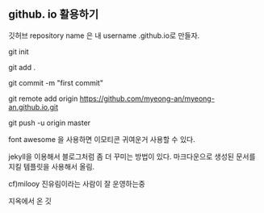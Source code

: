 ## github. io 활용하기



깃허브 repository name 은 내 username .github.io로 만들자.

git init

git add .

git commit -m "first commit"

git remote add origin https://github.com/myeong-an/myeong-an.github.io.git

git push -u origin master



font awesome 을 사용하면 이모티콘 귀여운거 사용할 수 있다.

jekyll을 이용해서 블로그처럼 좀 더 꾸미는 방법이 있다.  마크다운으로 생성된 문서를 지킬 템플릿을 사용해서 올림.

cf)milooy 진유림이라는 사람이 잘 운영하는중



지옥에서 온 깃